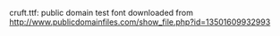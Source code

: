 
cruft.ttf: public domain test font downloaded from
  http://www.publicdomainfiles.com/show_file.php?id=13501609932993